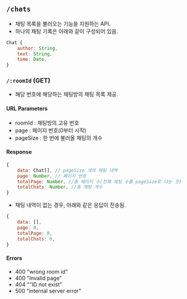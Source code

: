 ## `/chats`

- 채팅 목록을 불러오는 기능을 지원하는 API.
- 하나의 채팅 기록은 아래와 같이 구성되어 있음.

```javascript
Chat {
    author: String,
    text: String,
    time: Date,
}
```

### `/:roomId` **(GET)**

- 해당 번호에 해당하는 채팅방의 채팅 목록 제공.

#### URL Parameters

- roomId : 채팅방의 고유 번호
- page : 페이지 번호(0부터 시작)
- pageSize : 한 번에 불러올 채팅의 개수

#### Response

```javascript
{
    data: Chat[], // pageSize 개의 채팅 내역
    page: Number, // 페이지 번호
    totalPage: Number, //총 페이지 수(전체 채팅 수를 pageSize로 나눈 것)
    totalChats: Number, //총 채팅 개수
}
```

- 채팅 내역이 없는 경우, 아래와 같은 응답이 전송됨.

```javascript
{
    data: [],
    page: 0,
    totalPage: 0,
    totalChats: 0,
}
```

#### Errors

- 400 "wrong room id"
- 400 "Invalid page"
- 404 ""ID not exist"
- 500 "internal server error"
